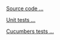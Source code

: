 [Source code ...](../src/main/java/org/blacksmith/finlib/datetime/daycount)

[Unit tests ...](../src/test/java/org/blacksmith/finlib/datetime/daycount)

[Cucumbers tests ...](../src/test/resources/features/daycount)


